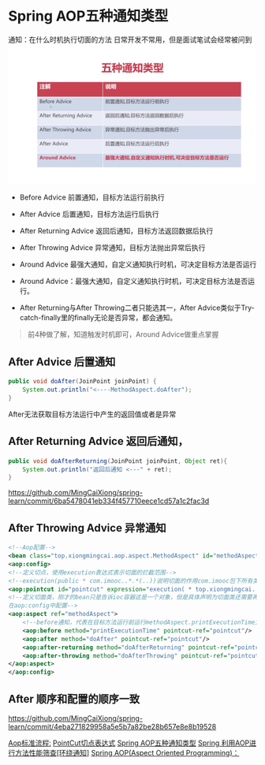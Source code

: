 # Spring AOP五种通知类型
通知：在什么时机执行切面的方法
日常开发不常用，但是面试笔试会经常被问到
![](media/16185346440965/16185346973347.jpg)

* Before Advice  前置通知，目标方法运行前执行

* After Advice  后置通知，目标方法运行后执行

* After Returning Advice  返回后通知，目标方法返回数据后执行

* After Throwing Advice  异常通知，目标方法抛出异常后执行

* Around Advice  最强大通知，自定义通知执行时机，可决定目标方法是否运行
* Around Advice：最强大通知，自定义通知执行时机，可决定目标方法是否运行。

* After Returning与After Throwing二者只能选其一，After Advice类似于Try-catch-finally里的finally无论是否异常，都会通知。

> 前4种做了解，知道触发时机即可，Around Advice做重点掌握
## After Advice 后置通知

```java
public void doAfter(JoinPoint joinPoint) {
    System.out.println("<----MethodAspect.doAfter");
}
```
After无法获取目标方法运行中产生的返回值或者是异常


## After Returning Advice  返回后通知，



```java
public void doAfterReturning(JoinPoint joinPoint, Object ret){
    System.out.println("返回后通知 <---" + ret);
}
```

https://github.com/MingCaiXiong/spring-learn/commit/6ba5478041eb334f457710eece1cd57a1c2fac3d


## After Throwing Advice 异常通知

```xml
<!--Aop配置-->
<bean class="top.xiongmingcai.aop.aspect.MethodAspect" id="methodAspect"/>
<aop:config>
<!--定义切点，使用execution表达式表示切面的拦截范围-->
<!--execution(public * com.imooc..*.*(..))说明切面的作用com.imooc包下所有类的所有方法-->
<aop:pointcut id="pointcut" expression="execution( * top.xiongmingcai..*.*(..))"/>
<!--定义切面类，刚才的bean只是告诉ioc容器这是一个对象，但是具体声明为切面类还需要再
在aop:config中配置-->
<aop:aspect ref="methodAspect">
    <!--before通知，代表在目标方法运行前运行methodAspect.printExecutionTime方法-->
    <aop:before method="printExecutionTime" pointcut-ref="pointcut"/>
    <aop:after method="doAfter" pointcut-ref="pointcut"/>
    <aop:after-returning method="doAfterReturning" pointcut-ref="pointcut" returning="ret"/>
    <aop:after-throwing method="doAfterThrowing" pointcut-ref="pointcut" throwing="th"/>
</aop:aspect>
</aop:config>
```
## After 顺序和配置的顺序一致
https://github.com/MingCaiXiong/spring-learn/commit/4eba271829958a5e5b7a82be28b657e8e8b19528

[Aop标准流程:](mweblib://16184837619624)
[PointCut切点表达式](mweblib://16185333550548)
[Spring AOP五种通知类型](mweblib://16185346440965)
[Spring 利用AOP进行方法性能筛查[环绕通知]](mweblib://16185605677769)
[Spring AOP(Aspect Oriented Programming)：](mweblib://16184815128666)